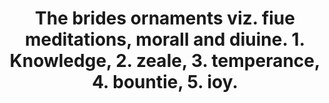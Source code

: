 ---
layout: page
title: The brides ornaments viz. fiue meditations, morall and diuine. 1. Knowledge, 2. zeale, 3. temperance, 4. bountie, 5. ioy.
filename: A00002
---
